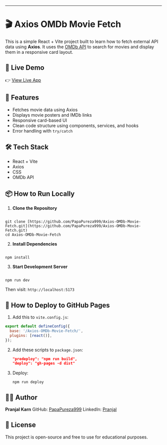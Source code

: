 
---

# 🎬 Axios OMDb Movie Fetch

This is a simple React + Vite project built to learn how to fetch external API data using **Axios**. It uses the [OMDb API](https://www.omdbapi.com/) to search for movies and display them in a responsive card layout.

## 🔗 Live Demo

👉 [View Live App](https://papapureza999.github.io/Axios-OMDb-Movie-Fetch/)

## 🚀 Features

- Fetches movie data using Axios
- Displays movie posters and IMDb links
- Responsive card-based UI
- Clean code structure using components, services, and hooks
- Error handling with `try/catch`

## 🛠 Tech Stack

- React + Vite
- Axios
- CSS
- OMDb API

## 📦 How to Run Locally

1. **Clone the Repository**
```

git clone [https://github.com/PapaPureza999/Axios-OMDb-Movie-Fetch.git](https://github.com/PapaPureza999/Axios-OMDb-Movie-Fetch.git)
cd Axios-OMDb-Movie-Fetch

```

2. **Install Dependencies**
```

npm install

```

3. **Start Development Server**
```

npm run dev

````

Then visit: `http://localhost:5173`

## 🚀 How to Deploy to GitHub Pages

1. Add this to `vite.config.js`:

```js
export default defineConfig({
  base: '/Axios-OMDb-Movie-Fetch/',
  plugins: [react()],
});
````

2. Add these scripts to `package.json`:

   ```json
   "predeploy": "npm run build",
   "deploy": "gh-pages -d dist"
   ```

3. Deploy:

   ```
   npm run deploy
   ```

## 🙋‍♂️ Author

**Pranjal Karn**
GitHub: [PapaPureza999](https://github.com/PapaPureza999)
LinkedIn: [Pranjal](https://www.linkedin.com/in/pranjal-b67246207/)

## 📝 License

This project is open-source and free to use for educational purposes.


